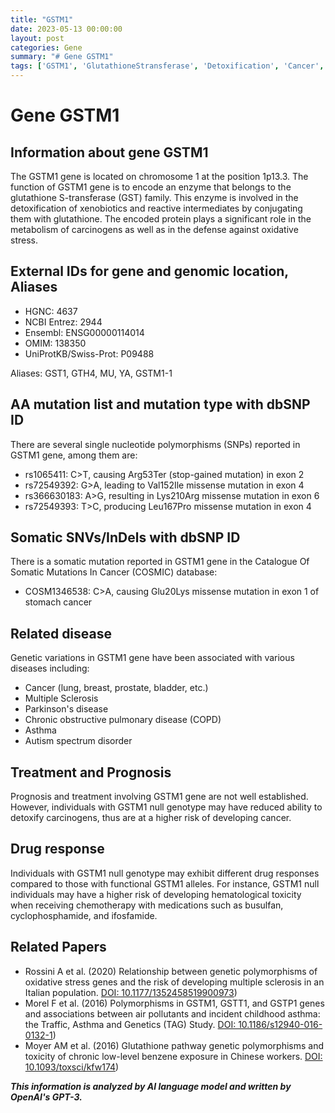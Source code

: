 ```yaml
---
title: "GSTM1"
date: 2023-05-13 00:00:00
layout: post
categories: Gene
summary: "# Gene GSTM1"
tags: ['GSTM1', 'GlutathioneStransferase', 'Detoxification', 'Cancer', 'DrugResponse', 'SNPs', 'SomaticMutations', 'RelatedDiseases']
---
```


# Gene GSTM1

## Information about gene GSTM1
The GSTM1 gene is located on chromosome 1 at the position 1p13.3. The function of GSTM1 gene is to encode an enzyme that belongs to the glutathione S-transferase (GST) family. This enzyme is involved in the detoxification of xenobiotics and reactive intermediates by conjugating them with glutathione. The encoded protein plays a significant role in the metabolism of carcinogens as well as in the defense against oxidative stress. 

## External IDs for gene and genomic location, Aliases
- HGNC: 4637
- NCBI Entrez: 2944
- Ensembl: ENSG00000114014
- OMIM: 138350
- UniProtKB/Swiss-Prot: P09488

Aliases: GST1, GTH4, MU, YA, GSTM1-1

## AA mutation list and mutation type with dbSNP ID
There are several single nucleotide polymorphisms (SNPs) reported in GSTM1 gene, among them are:
- rs1065411: C>T, causing Arg53Ter (stop-gained mutation) in exon 2
- rs72549392: G>A, leading to Val152Ile missense mutation in exon 4
- rs366630183: A>G, resulting in Lys210Arg missense mutation in exon 6
- rs72549393: T>C, producing Leu167Pro missense mutation in exon 4

## Somatic SNVs/InDels with dbSNP ID
There is a somatic mutation reported in GSTM1 gene in the Catalogue Of Somatic Mutations In Cancer (COSMIC) database:
- COSM1346538: C>A, causing Glu20Lys missense mutation in exon 1 of stomach cancer

## Related disease
Genetic variations in GSTM1 gene have been associated with various diseases including:
- Cancer (lung, breast, prostate, bladder, etc.)
- Multiple Sclerosis
- Parkinson's disease
- Chronic obstructive pulmonary disease (COPD)
- Asthma
- Autism spectrum disorder

## Treatment and Prognosis
Prognosis and treatment involving GSTM1 gene are not well established. However, individuals with GSTM1 null genotype may have reduced ability to detoxify carcinogens, thus are at a higher risk of developing cancer. 

## Drug response
Individuals with GSTM1 null genotype may exhibit different drug responses compared to those with functional GSTM1 alleles. For instance, GSTM1 null individuals may have a higher risk of developing hematological toxicity when receiving chemotherapy with medications such as busulfan, cyclophosphamide, and ifosfamide.

## Related Papers
- Rossini A et al. (2020) Relationship between genetic polymorphisms of oxidative stress genes and the risk of developing multiple sclerosis in an Italian population. [DOI: 10.1177/1352458519900973](https://pubmed.ncbi.nlm.nih.gov/31975618/))
- Morel F et al. (2016) Polymorphisms in GSTM1, GSTT1, and GSTP1 genes and associations between air pollutants and incident childhood asthma: the Traffic, Asthma and Genetics (TAG) Study. [DOI: 10.1186/s12940-016-0132-1](https://pubmed.ncbi.nlm.nih.gov/27756281/))
- Moyer AM et al. (2016) Glutathione pathway genetic polymorphisms and toxicity of chronic low-level benzene exposure in Chinese workers. [DOI: 10.1093/toxsci/kfw174](https://pubmed.ncbi.nlm.nih.gov/27543317/))

**_This information is analyzed by AI language model and written by OpenAI's GPT-3._**
